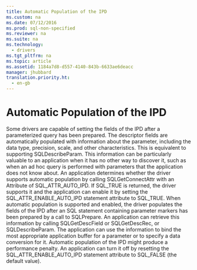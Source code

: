 ```yaml
---
title: Automatic Population of the IPD
ms.custom: na
ms.date: 07/12/2016
ms.prod: sql-non-specified
ms.reviewer: na
ms.suite: na
ms.technology: 
  - drivers
ms.tgt_pltfrm: na
ms.topic: article
ms.assetid: 1184a7d8-d557-4140-843b-6633ae6deacc
manager: jhubbard
translation.priority.ht: 
  - en-gb
---
```

# Automatic Population of the IPD
<?xml version="1.0" encoding="utf-8"?>
<developerConceptualDocument xmlns="http://ddue.schemas.microsoft.com/authoring/2003/5" xmlns:xlink="http://www.w3.org/1999/xlink" xmlns:xsi="http://www.w3.org/2001/XMLSchema-instance" xsi:schemaLocation="http://ddue.schemas.microsoft.com/authoring/2003/5 http://dduestorage.blob.core.windows.net/ddueschema/developer.xsd">
  <introduction>
    <para>Some drivers are capable of setting the fields of the IPD after a parameterized query has been prepared. The descriptor fields are automatically populated with information about the parameter, including the data type, precision, scale, and other characteristics. This is equivalent to supporting <legacyBold>SQLDescribeParam</legacyBold>. This information can be particularly valuable to an application when it has no other way to discover it, such as when an ad hoc query is performed with parameters that the application does not know about.</para>
    <para>An application determines whether the driver supports automatic population by calling <legacyBold>SQLGetConnectAttr</legacyBold> with an <legacyItalic>Attribute</legacyItalic> of SQL_ATTR_AUTO_IPD. If SQL_TRUE is returned, the driver supports it and the application can enable it by setting the SQL_ATTR_ENABLE_AUTO_IPD statement attribute to SQL_TRUE.</para>
    <para>When automatic population is supported and enabled, the driver populates the fields of the IPD after an SQL statement containing parameter markers has been prepared by a call to <legacyBold>SQLPrepare</legacyBold>. An application can retrieve this information by calling <legacyBold>SQLGetDescField</legacyBold> or <legacyBold>SQLGetDescRec</legacyBold>, or <legacyBold>SQLDescribeParam</legacyBold>. The application can use the information to bind the most appropriate application buffer for a parameter or to specify a data conversion for it.</para>
    <para>Automatic population of the IPD might produce a performance penalty. An application can turn it off by resetting the SQL_ATTR_ENABLE_AUTO_IPD statement attribute to SQL_FALSE (the default value).</para>
  </introduction>
  <relatedTopics />
</developerConceptualDocument>